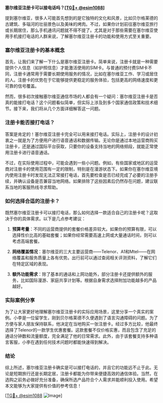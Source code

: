 **塞尔维亚注册卡可以接电话吗？[[TG💪+ @esim1088](https://t.me/s/esim1088)]**

提到塞尔维亚，很多人可能首先想到的是它独特的文化和风景，比如贝尔格莱德的古建筑、多瑙河的壮丽景色以及美味的烤肉。不过，如果你计划前往塞尔维亚旅行或长期居住，那么手机通讯问题就不得不提了。尤其是对于那些需要在塞尔维亚使用手机接打电话的人群来说，了解塞尔维亚注册卡的功能和使用方式至关重要。

### 塞尔维亚注册卡的基本概念

首先，让我们来了解一下什么是塞尔维亚注册卡。简单来说，注册卡就是一种需要提供个人信息（如护照信息）才能激活使用的SIM卡。与普通的预付费SIM卡不同，注册卡通常用于需要长期使用服务的情况，比如在塞尔维亚工作、学习或居住的人。注册卡的优势在于它能够提供更稳定的服务体验，包括更高的网络速度和更可靠的信号覆盖。

然而，很多初次接触塞尔维亚通信市场的人都会有一个疑问：塞尔维亚注册卡是否真的能接打电话？这个问题看似简单，但实际上涉及到多个国家通信政策和技术细节。接下来，我们将从几个方面详细解答这一问题。

### 注册卡能否接打电话？

答案是肯定的！塞尔维亚注册卡完全可以用来接打电话。实际上，注册卡的设计初衷之一就是为了方便用户进行语音通话和数据传输。无论你是通过本地运营商购买注册卡，还是通过国际平台获取，只要你的设备支持当地的网络频段，就能正常使用注册卡进行语音通话。

不过，在实际使用过程中，可能会遇到一些小问题。例如，有些国家或地区的运营商对注册卡的使用范围有一定的限制，特别是在漫游状态下。如果你在塞尔维亚境内使用注册卡时发现无法正常接打电话，首先要检查是否已经完成了必要的注册手续，并确认设备是否兼容当地网络。如果排除了这些因素后仍然存在问题，建议联系当地的客服热线寻求帮助。

### 如何选择合适的注册卡？

既然塞尔维亚注册卡可以接打电话，那么如何选择一款适合自己的注册卡呢？这取决于你的具体需求。以下是几点参考建议：

1. **预算考量**：不同的运营商提供的套餐价格差异较大。如果你的预算有限，可以选择性价比高的基础套餐；如果你经常需要高速上网或大量通话时间，则可以考虑高端套餐。
   
2. **网络覆盖情况**：塞尔维亚的三大主要运营商——Telenor、A1和Mtel——在网络覆盖和服务质量上各有优势。出行前可以通过查阅相关评测资料，了解它们在特定区域的表现。

3. **额外功能需求**：除了基本的通话和上网功能外，部分注册卡还提供额外的服务，比如国际漫游、家庭共享计划等。根据自身需求选择附加功能越多的产品越好。

### 实际案例分享

为了让大家更好地理解塞尔维亚注册卡的实际应用场景，这里分享一个真实的案例。小李是一位留学生，刚到贝尔格莱德不久便遇到了语言沟通障碍的问题。为了方便与家人朋友保持联系，他决定在当地购买一张注册卡。经过多方比较，他最终选择了Telenor的一款学生优惠套餐。这款套餐不仅价格实惠，而且包含了充足的通话分钟数和流量额度，完全满足了他的日常需求。此外，由于该套餐支持多种语言客服，小李在遇到任何技术问题时都能快速得到解决。

### 结论

综上所述，塞尔维亚注册卡确实是可以接打电话的，并且它的功能远不止于此。无论是短期旅行还是长期定居，注册卡都能为你带来便捷高效的通信体验。当然，在选购之前务必做好充分准备，确保所选产品符合个人需求并能顺利投入使用。希望本文能够为大家提供有价值的参考信息！

[[TG💪+ @esim1088](https://t.me/s/esim1088) ![Image](https://i.postimg.cc/4NQfJmqS/Snipaste-2025-05-13-00-14-12.png)]